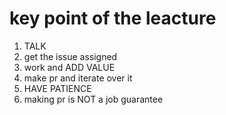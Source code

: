 # key point of the leacture

1. TALK 
2. get the issue assigned 
3. work and ADD VALUE
4. make pr and iterate over it 
5. HAVE PATIENCE
6. making pr is NOT a job guarantee